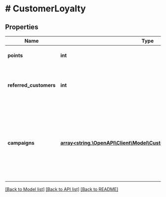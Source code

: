 # # CustomerLoyalty

## Properties

Name | Type | Description | Notes
------------ | ------------- | ------------- | -------------
**points** | **int** | Customer&#39;s loyalty points. |
**referred_customers** | **int** | Total number of customers referred by the customer. |
**campaigns** | [**array<string,\OpenAPI\Client\Model\CustomerLoyaltyCampaignsValue>**](CustomerLoyaltyCampaignsValue.md) | Contains campaigns with details about point balances and how many customers were referred by the customer. |

[[Back to Model list]](../../README.md#models) [[Back to API list]](../../README.md#endpoints) [[Back to README]](../../README.md)
